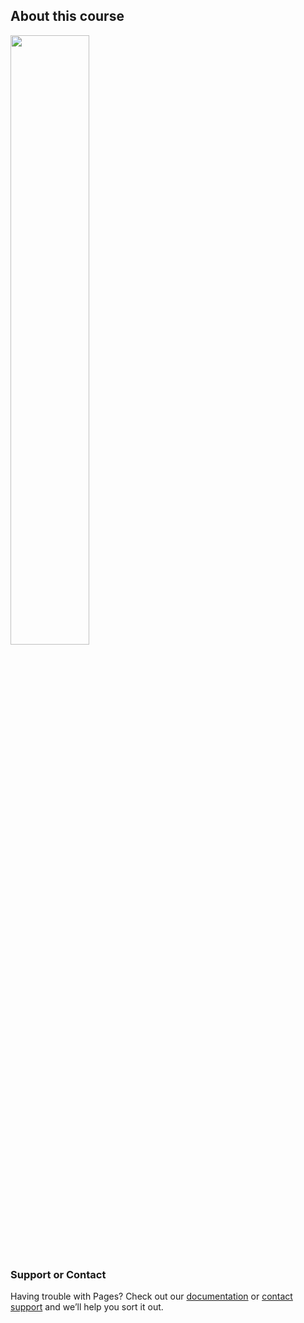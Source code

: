 ## About this course

<img src="https://raw.githubusercontent.com/MatthewCalligaro/RacecarWebsite/master/assets/img/parts/camera.jpg" width="50%" height="50%">

### Support or Contact

Having trouble with Pages? Check out our [documentation](https://help.github.com/categories/github-pages-basics/) or [contact support](https://github.com/contact) and we’ll help you sort it out.
